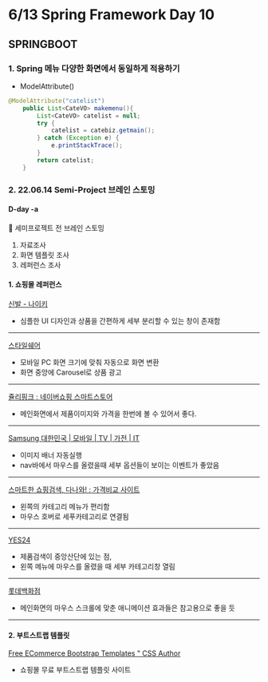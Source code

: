 # 6/13 Spring Framework Day 10

## SPRINGBOOT

### 1. Spring 메뉴 다양한 화면에서 동일하게 적용하기

- ModelAttribute()

```java
@ModelAttribute("catelist")
	public List<CateVO> makemenu(){
		List<CateVO> catelist = null;
		try {
			catelist = catebiz.getmain();		
		} catch (Exception e) {
			e.printStackTrace();
		}
		return catelist;
	}
```

### 2. 22.06.14 Semi-Project 브레인 스토밍

#### D-day -a

<aside> 🔑 세미프로젝트 전 브레인 스토밍

1. 자료조사
2. 화면 템플릿 조사
3. 레퍼런스 조사

</aside>

#### 1. 쇼핑몰 레퍼런스

[신발 - 나이키](https://www.nike.com/kr/ko_kr/w/men/fw?utm_source=Google&utm_medium=PS&utm_campaign=365DIGITAL_Google_SA_Keyword_Extend_PC&cp=53055959389_search_&gclid=Cj0KCQjwwJuVBhCAARIsAOPwGASu1zlJTEmTBCrb0N4tZXo148-2hjVf16nR0uFm1gM0p62eoXTYAuAaAn5JEALw_wcB)

- 심플한 UI 디자인과 상품을 간편하게 세부 분리할 수 있는 창이 존재함

------

[스타일쉐어](https://www.styleshare.kr/store?utm_source=google_sa&utm_medium=cpc&utm_campaign=googlesa_conversion&utm_content=googlesa_conversion&utm_term=스타일쉐어'&BSCPN=BCTS&BSPRG=ADWORDS&BSCCN1=스타일쉐어'&gclid=EAIaIQobChMI6eLj6qOs-AIVO5NmAh1NYwRNEAAYASAAEgIfAvD_BwE)

- 모바일 PC 화면 크기에 맞춰 자동으로 화면 변환
- 화면 중앙에 Carousel로 상품 광고

------

[쥴리핑크 : 네이버쇼핑 스마트스토어](https://smartstore.naver.com/jullypink)

- 메인화면에서 제품이미지와 가격을 한번에 볼 수 있어서 좋다.

------

[Samsung 대한민국 | 모바일 | TV | 가전 | IT](https://www.samsung.com/sec/)

- 이미지 배너 자동실행
- nav바에서 마우스를 올렸을때 세부 옵션들이 보이는 이벤트가 좋았음

------

[스마트한 쇼핑검색, 다나와! : 가격비교 사이트](https://www.danawa.com/)

- 왼쪽의 카테고리 메뉴가 편리함
- 마우스 호버로 세푸카테고리로 연결됨

------

[YES24](http://www.yes24.com/Main/default.aspx)

- 제품검색이 중앙산단에 있는 점,
- 왼쪽 메뉴에 마우스를 올렸을 때 세부 카테고리창 열림

------

[롯데백화점](https://www.lotteshopping.com/main/main)

- 메인화면의 마우스 스크롤에 맞춘 애니메이션 효과들은 참고용으로 좋을 듯

------

#### 2. 부트스트랩 템플릿

[Free ECommerce Bootstrap Templates " CSS Author](https://cssauthor.com/free-ecommerce-bootstrap-templates/)

- 쇼핑몰 무료 부트스트랩 템플릿 사이트
